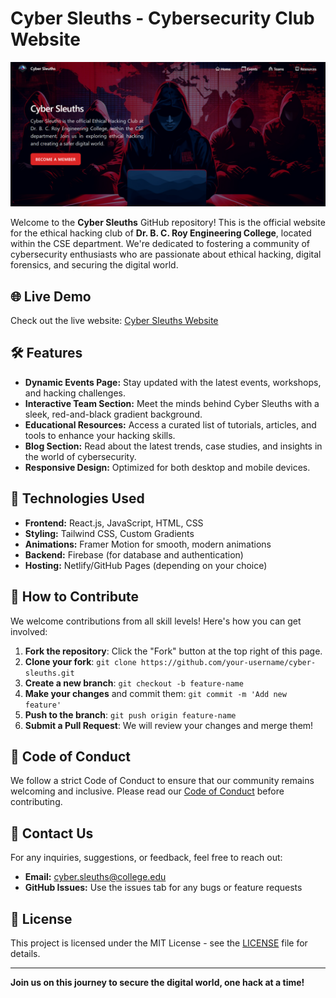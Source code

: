 # Cyber Sleuths - Cybersecurity Club Website

![Cyber Sleuths](./banner.png) 

Welcome to the **Cyber Sleuths** GitHub repository! This is the official website for the ethical hacking club of **Dr. B. C. Roy Engineering College**, located within the CSE department. We're dedicated to fostering a community of cybersecurity enthusiasts who are passionate about ethical hacking, digital forensics, and securing the digital world.

## 🌐 Live Demo

Check out the live website: [Cyber Sleuths Website](https://www.cybersleuths.co.in)

## 🛠️ Features

- **Dynamic Events Page:** Stay updated with the latest events, workshops, and hacking challenges.
- **Interactive Team Section:** Meet the minds behind Cyber Sleuths with a sleek, red-and-black gradient background.
- **Educational Resources:** Access a curated list of tutorials, articles, and tools to enhance your hacking skills.
- **Blog Section:** Read about the latest trends, case studies, and insights in the world of cybersecurity.
- **Responsive Design:** Optimized for both desktop and mobile devices.

## 🚀 Technologies Used

- **Frontend:** React.js, JavaScript, HTML, CSS
- **Styling:** Tailwind CSS, Custom Gradients
- **Animations:** Framer Motion for smooth, modern animations
- **Backend:** Firebase (for database and authentication)
- **Hosting:** Netlify/GitHub Pages (depending on your choice)

## 📝 How to Contribute

We welcome contributions from all skill levels! Here's how you can get involved:

1. **Fork the repository**: Click the "Fork" button at the top right of this page.
2. **Clone your fork**: `git clone https://github.com/your-username/cyber-sleuths.git`
3. **Create a new branch**: `git checkout -b feature-name`
4. **Make your changes** and commit them: `git commit -m 'Add new feature'`
5. **Push to the branch**: `git push origin feature-name`
6. **Submit a Pull Request**: We will review your changes and merge them!

## 🤝 Code of Conduct

We follow a strict Code of Conduct to ensure that our community remains welcoming and inclusive. Please read our [Code of Conduct](https://your-coc-url.com) before contributing.

## 📧 Contact Us

For any inquiries, suggestions, or feedback, feel free to reach out:

- **Email:** cyber.sleuths@college.edu
- **GitHub Issues:** Use the issues tab for any bugs or feature requests

## 📄 License

This project is licensed under the MIT License - see the [LICENSE](LICENSE) file for details.

---

**Join us on this journey to secure the digital world, one hack at a time!**
